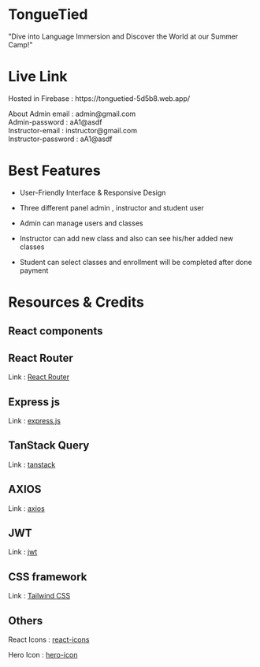 <h1>TongueTied</h1>

<p> "Dive into Language Immersion and Discover the World at our Summer Camp!" </p>

<h1> Live Link </h1> 

<p> Hosted in Firebase : https://tonguetied-5d5b8.web.app/ </p>

<P>About
Admin email : admin@gmail.com <br/>
Admin-password : aA1@asdf <br/>
Instructor-email : instructor@gmail.com <br/>
Instructor-password : aA1@asdf
</P>

<h1> Best Features </h1>

 * User-Friendly Interface & Responsive Design 

 * Three different panel admin , instructor and student user

 * Admin can manage users and classes 

 * Instructor can add new class and also can see his/her added new classes

 * Student can select classes and enrollment will be completed after done payment

<h1> Resources & Credits </h1>

<h2> React components </h2>
 
<h2> React Router </h2>
 
<p>Link : <a href="https://reactrouter.com/en/main/start/tutorial" > React Router </a> <p>

<h2> Express js </h2>

<p>Link : <a href="https://expressjs.com/" > express.js </a> <p>

<h2> TanStack Query </h2>

<p>Link : <a href="https://tanstack.com/query/latest/docs/react/examples/react/basic" > tanstack </a> <p>

<h2> AXIOS </h2>

<p>Link : <a href="https://axios-http.com/docs/intro" > axios </a> <p>

<h2> JWT </h2>

<p>Link : <a href="https://jwt.io/libraries?language=Node.js" > jwt </a> <p>

<h2> CSS framework </h2>

<p>Link : <a href="https://tailwindcss.com/docs/installation" > Tailwind CSS </a> <p>

<h2> Others </h2>

<p>React Icons : <a href="https://react-icons.github.io/react-icons/" > react-icons </a> <p>

<p>Hero Icon : <a href="https://heroicons.com/" > hero-icon </a> <p>
